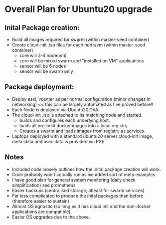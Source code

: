 # Overall Plan for Ubuntu20 upgrade

## Inital Package creation:
* Build all images required for swarm (within master-seed container)
* Create cloud-init .iso files for each node/vm (within master-seed container)
  * core will 3-4 node(vm)
  * core will be mixed swarm and "installed on VM" applications
  * sensor will be 6 nodes
  * sensor will be swarm only

## Package deployment:
* Deploy esxi, vcenter as per normal configuration (minor changes in networking) << this can be largely automated as I've proved before!!
* Each Node is deployed via Ubuntu20.OVA
* The cloud-init .iso is attached to its matching node and started.
  * builds and configures each underlying host.
  * loads all pre-built docker images into a local registry.
  * Creates a swarm and loads images from registry as services.
* Laptops deployed with a standard ubuntu20 server cloud-init image, meta-data and user-data is provided via PXE

## Notes
* Included code loosely outlines how the inital package creation will work.
* Code probably won't actually run as ive added sort of meta examples
* I have good plan for general system monitoring (daily check simplification) see prometheus
* Easier backups (centralised storage, atleast for swarm services)
* Far less complicated to produce the inital packages than before (therefore easier to sustain)
* Almost OS agnostic (so long as it has cloud init and the non-docker applications are compatible)
* Easier OS upgrades due to the above.
